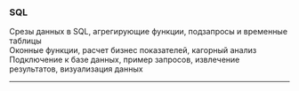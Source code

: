 ### SQL

 
Срезы данных в SQL, агрегирующие функции, подзапросы и временные таблицы  
Оконные функции, расчет бизнес показателей, кагорный анализ  
Подключение к базе данных, пример запросов, извлечение результатов, визуализация данных  




---
